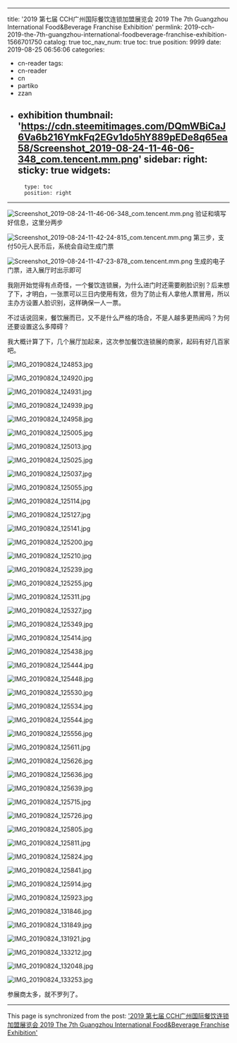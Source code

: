 
---
title: '2019 第七届 CCH广州国际餐饮连锁加盟展览会 2019 The 7th Guangzhou International Food&Beverage Franchise Exhibition'
permlink: 2019-cch-2019-the-7th-guangzhou-international-foodbeverage-franchise-exhibition-1566701750
catalog: true
toc_nav_num: true
toc: true
position: 9999
date: 2019-08-25 06:56:06
categories:
- cn-reader
tags:
- cn-reader
- cn
- partiko
- zzan
- exhibition
thumbnail: 'https://cdn.steemitimages.com/DQmWBiCaJ6Va6b216YmkFq2EGv1do5hY889pEDe8q65ea58/Screenshot_2019-08-24-11-46-06-348_com.tencent.mm.png'
sidebar:
    right:
        sticky: true
widgets:
    -
        type: toc
        position: right
---



![Screenshot_2019-08-24-11-46-06-348_com.tencent.mm.png](https://cdn.steemitimages.com/DQmWBiCaJ6Va6b216YmkFq2EGv1do5hY889pEDe8q65ea58/Screenshot_2019-08-24-11-46-06-348_com.tencent.mm.png)
验证和填写好信息，这里分两步

![Screenshot_2019-08-24-11-42-24-815_com.tencent.mm.png](https://cdn.steemitimages.com/DQmYP4sBtDbfMz7SkGsW5mArxDLrCzX24QPw76cfanf36k5/Screenshot_2019-08-24-11-42-24-815_com.tencent.mm.png)
第三步，支付50元人民币后，系统会自动生成门票


![Screenshot_2019-08-24-11-47-23-878_com.tencent.mm.png](https://cdn.steemitimages.com/DQmSVyEWGMDbKjGfCR7WFAjFUTxwPAWSJcQ4t7arPMuF2NC/Screenshot_2019-08-24-11-47-23-878_com.tencent.mm.png)
生成的电子门票，进入展厅时出示即可

我刚开始觉得有点奇怪，一个餐饮连锁展，为什么进门时还需要刷脸识别？后来想了下，才明白，一张票可以三日内使用有效，但为了防止有人拿他人票冒用，所以主办方设置人脸识别，这样确保一人一票。

不过话说回来，餐饮展而已，又不是什么严格的场合，不是人越多更热闹吗？为何还要设置这么多障碍？

我大概计算了下，几个展厅加起来，这次参加餐饮连锁展的商家，起码有好几百家吧。


![IMG_20190824_124853.jpg](https://cdn.steemitimages.com/DQmcqsfTVRAvuHmrm3QSe91K47AKa1sTjSfshtPJB4X5Uhf/IMG_20190824_124853.jpg)

![IMG_20190824_124920.jpg](https://cdn.steemitimages.com/DQmdTVBUpC6cqkwhbvdp24L76YN2HEemnLAneaBLGzL14Rc/IMG_20190824_124920.jpg)

![IMG_20190824_124931.jpg](https://cdn.steemitimages.com/DQmZC6UsZczFYkbiZPooiXwkVRE8rb1JyWSLQNgWRoLpTwZ/IMG_20190824_124931.jpg)

![IMG_20190824_124939.jpg](https://cdn.steemitimages.com/DQmdsnQ4H99xsfAozc3ghZ6TEigqxwbfE8p6UTb51WzmVvb/IMG_20190824_124939.jpg)

![IMG_20190824_124958.jpg](https://cdn.steemitimages.com/DQmad3LioeBWfCyvTT9aueRTT9BbDXmKhuHYkSL42s68hdw/IMG_20190824_124958.jpg)

![IMG_20190824_125005.jpg](https://cdn.steemitimages.com/DQmbFsqxx6Ur43SBcUQa7qABMNx5T25CfaxA3fUnFvLwK14/IMG_20190824_125005.jpg)

![IMG_20190824_125013.jpg](https://cdn.steemitimages.com/DQmVsc2sSqg78ciUbFbc2cnm5A5ZL7ipqDMVLGuN2gnPGY3/IMG_20190824_125013.jpg)

![IMG_20190824_125025.jpg](https://cdn.steemitimages.com/DQmavcvyQQdZXAcJn7tWu9CUvjVUbgTW521kNwhcG4DLj5D/IMG_20190824_125025.jpg)

![IMG_20190824_125037.jpg](https://cdn.steemitimages.com/DQmQwd57xzkmYgW1wS1K9SnJyVHfJ2sKftftmc2L2BtksUC/IMG_20190824_125037.jpg)

![IMG_20190824_125055.jpg](https://cdn.steemitimages.com/DQmYi2nVADXvRUWF1odJG5j7ej11YhZnDNgzc4bavgJAAYz/IMG_20190824_125055.jpg)

![IMG_20190824_125114.jpg](https://cdn.steemitimages.com/DQmRu2A3PX4UxdGj1pfVGK4nUz33DjLUQjEgAhkUN4VN98n/IMG_20190824_125114.jpg)

![IMG_20190824_125127.jpg](https://cdn.steemitimages.com/DQmWMwRXhPgEnWumPimCQnod1cbN33PSp4dFgD7NZvG59n9/IMG_20190824_125127.jpg)

![IMG_20190824_125141.jpg](https://cdn.steemitimages.com/DQmaVuDHVsJ41fziQeonqvDdibxyaiwgNLSBt4fPhBiuUQ9/IMG_20190824_125141.jpg)

![IMG_20190824_125200.jpg](https://cdn.steemitimages.com/DQmTBYj36WrPKHi1FUcFHc2ikz5BBrJ6xXqAz5AUzJ3PVD4/IMG_20190824_125200.jpg)

![IMG_20190824_125210.jpg](https://cdn.steemitimages.com/DQmcH3g7e81nGnzXh4mMPoQoJD1xb1559DvGGj9gEYV8HwE/IMG_20190824_125210.jpg)

![IMG_20190824_125239.jpg](https://cdn.steemitimages.com/DQmQ8SybaVTwZW6FSf6LkDR9hC1j5xnUBYyWeCvJ7psph5V/IMG_20190824_125239.jpg)

![IMG_20190824_125255.jpg](https://cdn.steemitimages.com/DQmcA2QYLbeb8V4MuJT7NnqCCPVHkCiuM48Zj7sAAKZu9P8/IMG_20190824_125255.jpg)

![IMG_20190824_125311.jpg](https://cdn.steemitimages.com/DQmX1UyQncVY5iGWZh2vDkyR5TT665xcQjQJVwiFVzHVnuH/IMG_20190824_125311.jpg)

![IMG_20190824_125327.jpg](https://cdn.steemitimages.com/DQmeTzN9e4QnTM4yKZoxbZ5xkpHrh8RUe9mWgdG1BVfTQPj/IMG_20190824_125327.jpg)

![IMG_20190824_125349.jpg](https://cdn.steemitimages.com/DQmcbxuTBmUiwdvXFKZKiMupfTToNnLXJoSXmwn3eYxnDX8/IMG_20190824_125349.jpg)

![IMG_20190824_125414.jpg](https://cdn.steemitimages.com/DQmcpQqPpsVaRcsaRxgaJj2wq4n5mhbwSn5WwgMXLrG39PM/IMG_20190824_125414.jpg)

![IMG_20190824_125438.jpg](https://cdn.steemitimages.com/DQmSBHwN3UC2Be96MiLYEe1uGyyX19DJGJ5Lm8ZzbmPvZg3/IMG_20190824_125438.jpg)

![IMG_20190824_125444.jpg](https://cdn.steemitimages.com/DQmPF34kh8Zwt5hA5Ta1dNwFUKCSt5uEnBJuyAHYontp1AM/IMG_20190824_125444.jpg)

![IMG_20190824_125448.jpg](https://cdn.steemitimages.com/DQmd5WgKuEzz633FYoZusv6RtduYzfW75Zm9dzDziPUidAq/IMG_20190824_125448.jpg)

![IMG_20190824_125530.jpg](https://cdn.steemitimages.com/DQmd4x6wF4Tf5e3iF98DXd4sVHbgsPLLft7VGwnWw6bJDPv/IMG_20190824_125530.jpg)

![IMG_20190824_125534.jpg](https://cdn.steemitimages.com/DQmNZG5zHJsFvS3rkVk778jcSRLseZTbFbL3q8Kj9QALtmn/IMG_20190824_125534.jpg)

![IMG_20190824_125544.jpg](https://cdn.steemitimages.com/DQmRV94UYGYnHd2ssDDVzZKBSK7atdEf1a58zMWSrpDgnWY/IMG_20190824_125544.jpg)

![IMG_20190824_125556.jpg](https://cdn.steemitimages.com/DQmdEAZ72zHs4JETAEs3svJbn54WFkmFUefs2fCqva4jCte/IMG_20190824_125556.jpg)

![IMG_20190824_125611.jpg](https://cdn.steemitimages.com/DQmWXSvrVVzG8kghWoV3DATSnofYXDUqcFrJnmAbbBxBXWW/IMG_20190824_125611.jpg)

![IMG_20190824_125626.jpg](https://cdn.steemitimages.com/DQmNTfszaf6PFz4PKkCmwPjuPxBg8yzcmr1ipKMMBsz2B3L/IMG_20190824_125626.jpg)

![IMG_20190824_125636.jpg](https://cdn.steemitimages.com/DQmZ2DEefd3f3AsFXaJZTykYE4jr7uBeeFoKEKRyRbShQZy/IMG_20190824_125636.jpg)

![IMG_20190824_125639.jpg](https://cdn.steemitimages.com/DQmZqCQwms3eYVB1Ck8UJt9pWfkLcQxWDibi9nWmA6raJHC/IMG_20190824_125639.jpg)

![IMG_20190824_125715.jpg](https://cdn.steemitimages.com/DQmQL8zTAkRXwWeqWtFRLHoyzigAdeVodMgMjXrnFWWUUnE/IMG_20190824_125715.jpg)

![IMG_20190824_125726.jpg](https://cdn.steemitimages.com/DQmXqfuo9e9RrRaXne22bwAebFa6rqCX8K984yb9gUiuyF1/IMG_20190824_125726.jpg)

![IMG_20190824_125805.jpg](https://cdn.steemitimages.com/DQmS9hpE1JW6TNHJGHXAue8D2d21EHWPxpiUAYrpybhwxH6/IMG_20190824_125805.jpg)

![IMG_20190824_125811.jpg](https://cdn.steemitimages.com/DQmZv9M2C58QydapY71zHFFkgT4XQ5MMcRfroeTAxVNcVrL/IMG_20190824_125811.jpg)

![IMG_20190824_125824.jpg](https://cdn.steemitimages.com/DQmZWRnc6TpzHJamHEXNtXh4P9uijjmtiX5vbf5B92krhvW/IMG_20190824_125824.jpg)

![IMG_20190824_125841.jpg](https://cdn.steemitimages.com/DQmWQmghhdFvhrndS3pqSowqFFUxMXaohAJH1eojctkjJkS/IMG_20190824_125841.jpg)

![IMG_20190824_125914.jpg](https://cdn.steemitimages.com/DQmbKqNRjGBQccYMbfk5vXYUKA9yCBrv3nM5Z3XEbTxbK9x/IMG_20190824_125914.jpg)

![IMG_20190824_125923.jpg](https://cdn.steemitimages.com/DQmRFJAS2qrRh7p5cjNRMb8AUBpSjdniu42oh6f5LMz5DEc/IMG_20190824_125923.jpg)

![IMG_20190824_131846.jpg](https://cdn.steemitimages.com/DQmNmDCZfcNogM54XRyVoiUxYhfKjnkNTXGp3u54ShYowSa/IMG_20190824_131846.jpg)

![IMG_20190824_131849.jpg](https://cdn.steemitimages.com/DQmanuhFyTx7s1D7KUAt1MtZncBKRFzp3GmQYsBCqWvBgrV/IMG_20190824_131849.jpg)

![IMG_20190824_131921.jpg](https://cdn.steemitimages.com/DQmTLmZEryCP9d9wyDoqz8QBvAg1AJwQ4QRsePUxSuaWu5u/IMG_20190824_131921.jpg)

![IMG_20190824_133212.jpg](https://cdn.steemitimages.com/DQmcRDJJSaMLvuHvxMawWxW8bKKBZAfXgGbdQUHKjFovM6Q/IMG_20190824_133212.jpg)

![IMG_20190824_132048.jpg](https://cdn.steemitimages.com/DQmPs9vE9SG5Ap7ELJzsGv2XbnnhcxgZYyy9tQRABnqRxsm/IMG_20190824_132048.jpg)

![IMG_20190824_133253.jpg](https://cdn.steemitimages.com/DQmZ4T2ZUzuPtkVekCrSL1SVH7AUtTbgbFpNecDy6K7jRhx/IMG_20190824_133253.jpg)

参展商太多，就不罗列了。




























- - -

This page is synchronized from the post: ['2019 第七届 CCH广州国际餐饮连锁加盟展览会 2019 The 7th Guangzhou International Food&Beverage Franchise Exhibition'](https://steemit.com/@rivalhw/2019-cch-2019-the-7th-guangzhou-international-foodbeverage-franchise-exhibition-1566701750)
